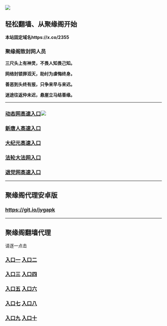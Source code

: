 
![](https://raw.githubusercontent.com/hao369/a/master/j.jpg)



## 轻松翻墙、从聚缘阁开始

**本站固定域名https://x.co/2355**

### 聚缘阁致封网人员

**三尺头上有神灵，不畏人知畏己知。**

**网络封锁罪滔天，助纣为虐悔终身。**

**善恶到头终有报，只争来早与来迟。**

**迷途往返仲未迟，悬崖立马结善缘。**





***

### [动态网高速入口](https://9ajfhoue9k.execute-api.ap-northeast-1.amazonaws.com/m9u7yt5/?id=2)![](https://raw.githubusercontent.com/hao369/a/master/jygdl.gif)

### [新唐人高速入口](https://9ajfhoue9k.execute-api.ap-northeast-1.amazonaws.com/m9u7yt5/?id=5)

### [大纪元高速入口](https://9ajfhoue9k.execute-api.ap-northeast-1.amazonaws.com/m9u7yt5/?id=7)

### [法轮大法网入口](https://9ajfhoue9k.execute-api.ap-northeast-1.amazonaws.com/m9u7yt5/?id=15)

### [退党网高速入口](https://9ajfhoue9k.execute-api.ap-northeast-1.amazonaws.com/m9u7yt5/?id=8)


***


##  聚缘阁代理安卓版

### https://git.io/jygapk


***


## 聚缘阁翻墙代理 

请逐一点击

### **[入口一](https://wcia2zdk4f.execute-api.eu-central-1.amazonaws.com/3425623d)** **[入口二](https://fahjt9uzgk.execute-api.ap-northeast-2.amazonaws.com/5847mju)**


### **[入口三](https://s3-ap-southeast-1.amazonaws.com/jyg4/jyg.html)**  **[入口四](https://s3-ap-northeast-1.amazonaws.com/jyg9/jyg.html)**

### **[入口五](https://s3.ap-south-1.amazonaws.com/jyg5/jyg.html)**  **[入口六](https://s3-us-west-2.amazonaws.com/jyg7/jyg.html)**


###  **[入口七](https://s3-us-west-1.amazonaws.com/jyg6/jyg.html)**  **[入口八](https://s3-eu-west-1.amazonaws.com/jyg8/jyg.html)**


###  **[入口九](https://s3.eu-central-1.amazonaws.com/jyg3/jyg.html)**  **[入口十](https://s3-ap-southeast-2.amazonaws.com/jyg1/jyg.html)**




